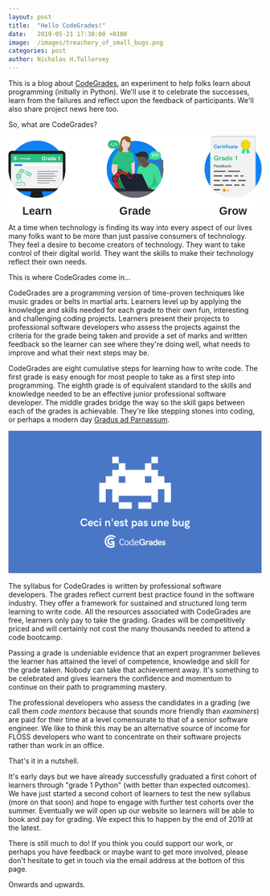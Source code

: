 ```yaml
---
layout: post
title:  "Hello CodeGrades!"
date:   2019-05-21 17:30:00 +0100
image:  /images/treachery_of_small_bugs.png
categories: post 
author: Nicholas H.Tollervey
---
```


This is a blog about [CodeGrades](https://codegrades.com/), an experiment to
help folks learn about programming (initially in Python). We'll use it to
celebrate the successes, learn from the failures and reflect upon the feedback
of participants. We'll also share project news here too.

So, what are CodeGrades?

![Learn, grade, grow](/images/learn-grade-grow.png)

At a time when technology is finding its way into every aspect of our lives
many folks want to be more than just passive consumers of technology.
They feel a desire to become creators of technology. They want to take control
of their digital world. They want the skills to make their technology reflect
their own needs.

This is where CodeGrades come in...

CodeGrades are a programming version of time-proven techniques like music
grades or belts in martial arts. Learners level up by
applying the knowledge and skills needed for each grade to their own fun,
interesting and challenging coding projects. Learners present their projects to
professional software developers who assess the projects against the criteria
for the grade being taken and provide a set of marks and written feedback so
the learner can see where they're doing well, what needs to improve and what
their next steps may be.

CodeGrades are eight cumulative steps for learning how to write code. The first
grade is easy enough for most people to take as a first step into programming.
The eighth grade is of equivalent standard to the skills and knowledge needed
to be an effective junior professional software developer. The middle grades
bridge the way so the skill gaps between each of the grades is achievable.
They're like stepping stones into coding, or perhaps a modern day
[Gradus ad Parnassum](https://en.wikipedia.org/wiki/Gradus_ad_Parnassum).

![Ceci n'est pas une bug](/images/treachery_of_bugs.png)

The syllabus for CodeGrades is written by professional software developers. The
grades reflect current best practice found in the software industry. They offer
a framework for sustained and structured long term learning to write code. All
the resources associated with CodeGrades are free, learners only pay to take
the grading. Grades will be competitively priced and will certainly not
cost the many thousands needed to attend a code bootcamp.

Passing a grade is undeniable evidence that an expert programmer believes the
learner has attained the level of competence, knowledge and skill for the grade
taken. Nobody can take that achievement away. It's something to be celebrated
and gives learners the confidence and momentum to continue on
their path to programming mastery.

The professional developers who assess the candidates in a grading (we call
them _code mentors_ because that sounds more friendly than _examiners_) are
paid for their time at a level comensurate to that of a senior software
engineer. We like to think this may be an alternative source of income for
FLOSS developers who want to concentrate on their software projects rather than
work in an office.

That's it in a nutshell.

It's early days but we have already successfully graduated a first cohort
of learners through "grade 1 Python" (with better than expected outcomes).
We have just started a second cohort of learners to test the new syllabus (more
on that soon) and hope to engage with further test cohorts over the summer.
Eventually we will open up our website so learners will be able to book and pay
for grading. We expect this to happen by the end of 2019 at the latest.

There is still much to do! If you think you could support our work, or perhaps
you have feedback or maybe want to get more involved, please don't hesitate to
get in touch via the email address at the bottom of this page.

Onwards and upwards.
